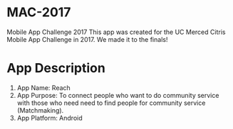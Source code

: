 # MAC-2017
Mobile App Challenge 2017
This app was created for the UC Merced Citris Mobile App Challenge in 2017.
We made it to the finals!

# App Description
1. App Name: Reach
2. App Purpose: To connect people who want to do community service with those who need need to find people for community service (Matchmaking).
3. App Platform: Android
